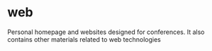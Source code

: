 # web
Personal homepage and websites designed for conferences. It also contains other materials related to web technologies
